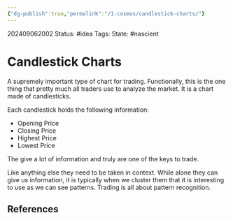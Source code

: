 ```yaml
---
{"dg-publish":true,"permalink":"/1-cosmos/candlestick-charts/"}
---
```


202409062002
Status: #idea
Tags: 
State: #nascient
# Candlestick Charts
A supremely important type of chart for trading. Functionally, this is the one thing that pretty much all traders use to analyze the market. It is a chart made of candlesticks.

Each candlestick holds the following information:
- Opening Price
- Closing Price
- Highest Price
- Lowest Price

The give a lot of information and truly are one of the keys to trade.

Like anything else they need to be taken in context. While alone they can give us information, it is typically when we cluster them that it is interesting to use as we can see patterns. Trading is all about pattern recognition.



## References

